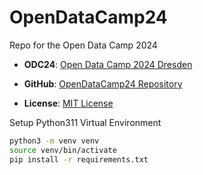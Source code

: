 # OpenDataCamp24
Repo for the Open Data Camp 2024

- **ODC24**: [Open Data Camp 2024 Dresden](https://www.dresden.de/de/wirtschaft/wirtschaftsstandort/projekte-kooperationen/open-data-camp-2024.php)

- **GitHub**: [OpenDataCamp24 Repository](https://github.com/vorratsmatenspeicher/OpenDataCamp24)

- **License**: [MIT License](https://mit-license.org)

Setup Python311 Virtual Environment
```bash
python3 -m venv venv
source venv/bin/activate
pip install -r requirements.txt
```
